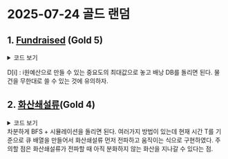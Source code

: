 # 2025-07-24 골드 랜덤

## 1. [Fundraised](https://www.acmicpc.net/problem/9352) (Gold 5)
<details>
<summary>코드 보기</summary>
  
```cpp
void solve(){
    int n,m; ri(n, m);
    vi I(n),C(n),D(m + 1); ri(I); ri(C);
    D[0] = 0;
    for(int i = 0; i < n; i++){
        for(int j = C[i]; j <= m; j++){
            D[j] = max<int>(D[j], D[j - C[i]] + I[i]);
        }
    }
    int mx = 0;
    for(int j = 0; j <= m; j++){
        mx = max<int>(mx, D[j]);
    }
    po(mx);
}
```

</details>

D[i] : i원예산으로 만들 수 있는 중요도의 최대값으로 놓고 배낭 DB를 돌리면 된다.
물건을 무한대로 쓸 수 있는 것에 유의하자.

## 2. [화산쇄설류](https://www.acmicpc.net/problem/16569)(Gold 4)

<details>
  <summary>코드 보기</summary>
  
  ```cpp
int n,m,k,r, c;
int v[111][111], dist[111][111], vist[111][111], V[111][111];
queue<pii> T[10101];
bool Bound(int x, int y){ return x < 0 or x >= n or y < 0 or y >= n; }

void solve(){
    memset(dist, -1, sizeof(dist));
    memset(vist, -1, sizeof(vist));
    ri(n, m, k, r, c); --r,--c;
    for(int i = 0; i < n; i++) for(int j = 0; j < n; j++) ri(v[i][j]);
    for(int i = 0; i < k; i++){
        int a,b, t; ri(a, b, t); --a,--b;
        T[t].push({a, b});
        V[a][b] = 1;
    }
    queue<pii> q; 
    q.push({r, c}); dist[r][c] = 0;
    int mx = -INF, mxdist = INF;
    while(si(q)){
        auto [x, y] = q.front(); q.pop();
        auto t = dist[x][y];
        while(si(T[t])){
            auto [R, C] = T[t].front(); T[t].pop();
            vist[R][C] = t;
            for(int d = 0; d < 4; d++){
                auto nr = R + dx[d], nc = C + dy[d];
                if(Bound(nr, nc) or vist[nr][nc] != -1) continue;
                vist[nr][nc] = vist[R][C] + 1; T[vist[nr][nc]].push({nr, nc}); 
            }
        }
        mx = max<int>(mx, v[x][y]);
        for(int d = 0; d < 4; d++){
            auto nx = x + dx[d], ny = y + dy[d];
            if(Bound(nx, ny) or dist[nx][ny] != -1 or (vist[nx][ny] != -1)) continue;
            if(V[nx][ny]) continue;
            dist[nx][ny] = dist[x][y] + 1; q.push({nx, ny});
        }
    }
    for(int i = 0; i < n; i++) for(int j = 0; j < n; j++){
        if(v[i][j] == mx and dist[i][j] != -1 and !V[i][j]) mxdist = min<int>(mxdist, dist[i][j]);
    }
    po(mx, mxdist);
}
```

</details>
차분하게 BFS + 시뮬레이션을 돌리면 된다. 여러가지 방법이 있는데 현재 시간 T를 기준으로 큐 배열을 만들어서 화산쇄설류 먼저 전파하고 움직이는 식으로 구현하였다.
주의할 점은 화산쇄설류가 전파할 때 아직 분화하지 않는 화산을 지나갈 수 있다는 점.
